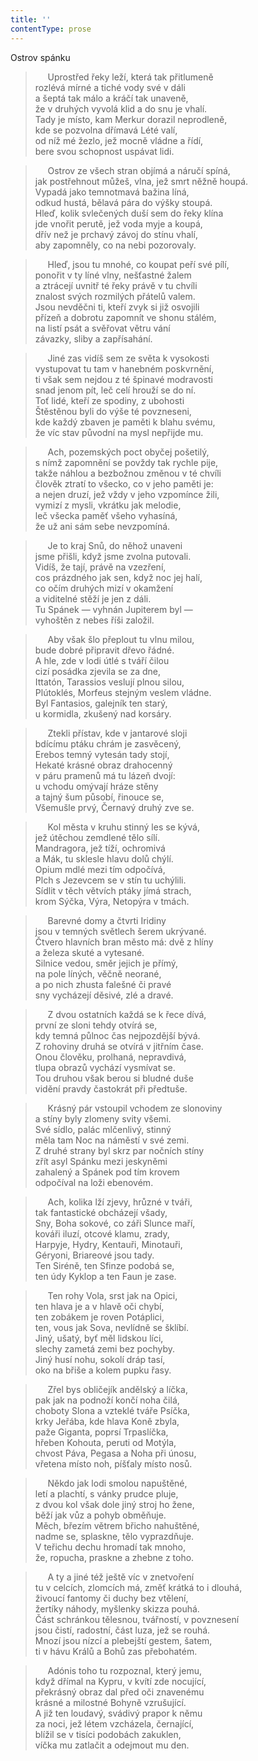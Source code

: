 ```yaml
---
title: ''
contentType: prose
---
```


Ostrov spánku

>      Uprostřed řeky leží, která tak přitlumeně  
> rozlévá mírné a tiché vody své v dáli  
> a šeptá tak málo a kráčí tak unaveně,  
> že v druhých vyvolá klid a do snu je vhalí.  
> Tady je místo, kam Merkur dorazil neprodleně,  
> kde se pozvolna dřímavá Lété valí,  
> od níž mé žezlo, jež mocně vládne a řídí,  
> bere svou schopnost uspávat lidi.

>      Ostrov ze všech stran objímá a náručí spíná,  
> jak postřehnout můžeš, vlna, jež smrt něžně houpá.  
> Vypadá jako temnotmavá bažina líná,  
> odkud hustá, bělavá pára do výšky stoupá.  
> Hleď, kolik svlečených duší sem do řeky klína  
> jde vnořit perutě, jež voda myje a koupá,  
> dřív než je prchavý závoj do stínu vhalí,  
> aby zapomněly, co na nebi pozorovaly.

>      Hleď, jsou tu mnohé, co koupat peří své pílí,  
> ponořit v ty líné vlny, nešťastné žalem  
> a ztrácejí uvnitř té řeky právě v tu chvíli  
> znalost svých rozmilých přátelů valem.  
> Jsou nevděčni ti, kteří zvyk si již osvojili  
> přízeň a dobrotu zapomnít ve shonu stálém,  
> na listí psát a svěřovat větru vání  
> závazky, sliby a zapřísahání.

>      Jiné zas vidíš sem ze světa k vysokosti  
> vystupovat tu tam v hanebném poskvrnění,  
> ti však sem nejdou z té špinavé modravosti  
> snad jenom pít, leč celí hrouží se do ní.  
> Toť lidé, kteří ze spodiny, z ubohosti  
> Štěstěnou byli do výše té povzneseni,  
> kde každý zbaven je paměti k blahu svému,  
> že víc stav původní na mysl nepřijde mu.

>      Ach, pozemských poct obyčej pošetilý,  
> s nímž zapomnění se povždy tak rychle pije,  
> takže náhlou a bezbožnou změnou v té chvíli  
> člověk ztratí to všecko, co v jeho paměti je:  
> a nejen druzí, jež vždy v jeho vzpomínce žili,  
> vymizí z mysli, vkrátku jak melodie,  
> leč všecka paměť všeho vyhasíná,  
> že už ani sám sebe nevzpomíná.

>      Je to kraj Snů, do něhož unaveni  
> jsme přišli, když jsme zvolna putovali.  
> Vidíš, že tají, právě na vzezření,  
> cos prázdného jak sen, když noc jej halí,  
> co očím druhých mizí v okamžení  
> a viditelné stěží je jen z dáli.  
> Tu Spánek — vyhnán Jupiterem byl —  
> vyhoštěn z nebes říši založil.

>      Aby však šlo přeplout tu vlnu milou,  
> bude dobré připravit dřevo řádné.  
> A hle, zde v lodi útlé s tváří čilou  
> cizí posádka zjevila se za dne,  
> Ittatón, Tarassios veslují plnou silou,  
> Plútoklés, Morfeus stejným veslem vládne.  
> Byl Fantasios, galejník ten starý,  
> u kormidla, zkušený nad korsáry.

>      Ztekli přístav, kde v jantarové sloji  
> bdícímu ptáku chrám je zasvěcený,  
> Erebos temný vytesán tady stojí,  
> Hekaté krásné obraz drahocenný  
> v páru pramenů má tu lázeň dvojí:  
> u vchodu omývají hráze stěny  
> a tajný šum působí, řinouce se,  
> Všemušle prvý, Černavý druhý zve se.

>      Kol města v kruhu stinný les se kývá,  
> jež útěchou zemdlené tělo sílí.  
> Mandragora, jež tíží, ochromivá  
> a Mák, tu sklesle hlavu dolů chýlí.  
> Opium mdlé mezi tím odpočívá,  
> Plch s Jezevcem se v stín tu uchýlili.  
> Sídlit v těch větvích ptáky jímá strach,  
> krom Sýčka, Výra, Netopýra v tmách.

>      Barevné domy a čtvrti Iridiny  
> jsou v temných světlech šerem ukrývané.  
> Čtvero hlavních bran město má: dvě z hlíny  
> a železa skuté a vytesané.  
> Silnice vedou, směr jejich je přímý,  
> na pole líných, věčně neorané,  
> a po nich zhusta falešné či pravé  
> sny vycházejí děsivé, zlé a dravé.

>      Z dvou ostatních každá se k řece dívá,  
> první ze sloni tehdy otvírá se,  
> kdy temná půlnoc čas nejpozdější bývá.  
> Z rohoviny druhá se otvírá v jitřním čase.  
> Onou člověku, prolhaná, nepravdivá,  
> tlupa obrazů vychází vysmívat se.  
> Tou druhou však berou si bludné duše  
> vidění pravdy častokrát při předtuše.

>      Krásný pár vstoupil vchodem ze slonoviny  
> a stíny byly zlomeny svity všemi.  
> Své sídlo, palác mlčenlivý, stinný  
> měla tam Noc na náměstí v své zemi.  
> Z druhé strany byl skrz par nočních stíny  
> zřít asyl Spánku mezi jeskyněmi  
> zahalený a Spánek pod tím krovem  
> odpočíval na loži ebenovém.

>      Ach, kolika lží zjevy, hrůzné v tváři,  
> tak fantastické obcházejí všady,  
> Sny, Boha sokové, co záři Slunce maří,  
> kováři iluzí, otcové klamu, zrady,  
> Harpyje, Hydry, Kentauři, Minotauři,  
> Géryoni, Briareové jsou tady.  
> Ten Siréně, ten Sfinze podobá se,  
> ten údy Kyklop a ten Faun je zase.

>      Ten rohy Vola, srst jak na Opici,  
> ten hlava je a v hlavě oči chybí,  
> ten zobákem je roven Potáplici,  
> ten, vous jak Sova, nevlídně se šklíbí.  
> Jiný, ušatý, byť měl lidskou líci,  
> slechy zametá zemi bez pochyby.  
> Jiný husí nohu, sokolí dráp tasí,  
> oko na břiše a kolem pupku řasy.

>      Zřel bys obličejík andělský a líčka,  
> pak jak na podnoží končí noha čilá,  
> choboty Slona a vzteklé tváře Psíčka,  
> krky Jeřába, kde hlava Koně zbyla,  
> paže Giganta, poprsí Trpaslíčka,  
> hřeben Kohouta, peruti od Motýla,  
> chvost Páva, Pegasa a Noha při únosu,  
> vřetena místo noh, píšťaly místo nosů.

>      Někdo jak lodi smolou napuštěné,  
> letí a plachtí, s vánky prudce pluje,  
> z dvou kol však dole jiný stroj ho žene,  
> běží jak vůz a pohyb obměňuje.  
> Měch, březím větrem břicho nahuštěné,  
> nadme se, splaskne, tělo vyprazdňuje.  
> V teřichu dechu hromadí tak mnoho,  
> že, ropucha, praskne a zhebne z toho.

>      A ty a jiné též ještě víc v znetvoření  
> tu v celcích, zlomcích má, změť krátká to i dlouhá,  
> živoucí fantomy či duchy bez vtělení,  
> žertíky náhody, myšlenky skizza pouhá.  
> Část schránkou tělesnou, tvářností, v povznesení  
> jsou čistí, radostní, část luza, jež se rouhá.  
> Mnozí jsou nízcí a plebejští gestem, šatem,  
> ti v hávu Králů a Bohů zas přebohatém.

>      Adónis toho tu rozpoznal, který jemu,  
> když dřímal na Kypru, v kvítí zde nocující,  
> překrásný obraz dal před oči znavenému  
> krásné a milostné Bohyně vzrušující.  
> A již ten loudavý, svádivý prapor k němu  
> za noci, jež létem vzcházela, černající,  
> blížil se v tisíci podobách zakuklen,  
> víčka mu zatlačit a odejmout mu den.
